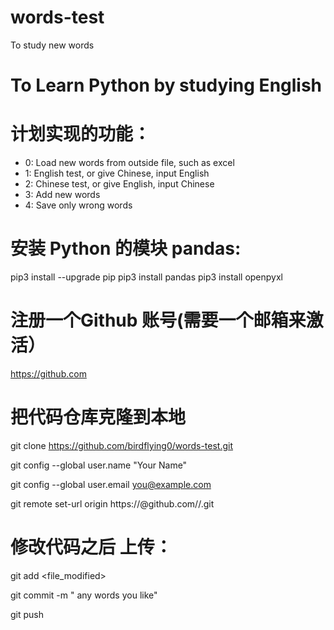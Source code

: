 # words-test
To study new words

# To Learn Python by studying English 

# 计划实现的功能：

* 0: Load new words from outside file, such as excel
* 1: English test, or give Chinese, input English
* 2: Chinese test, or give English, input Chinese
* 3: Add new words
* 4: Save only wrong words

# 安装 Python 的模块 pandas: 

pip3 install --upgrade pip
pip3 install pandas
pip3 install openpyxl

# 注册一个Github 账号(需要一个邮箱来激活）

https://github.com

# 把代码仓库克隆到本地

git clone https://github.com/birdflying0/words-test.git

git config --global user.name "Your Name"

git config --global user.email you@example.com

git remote set-url origin https://<githubtoken>@github.com/<username>/<repositoryname>.git


# 修改代码之后 上传：

git add  <file_modified>

git commit  -m " any words you like"

git push 
